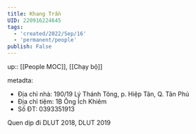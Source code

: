 ```yaml
---
title: Khang Trần
UID: 220916224645
tags:
  - 'created/2022/Sep/16'
  - 'permanent/people'
publish: False
---
```

up:: [[People MOC]], [[Chạy bộ]]

metadta:
- Địa chỉ nhà: 190/19 Lý Thánh Tông, p. Hiệp Tân, Q. Tân Phú
- Địa chỉ tiệm: 1B Ông Ích Khiêm
- Số ĐT: 0393351913

Quen dịp đi DLUT 2018, DLUT 2019
